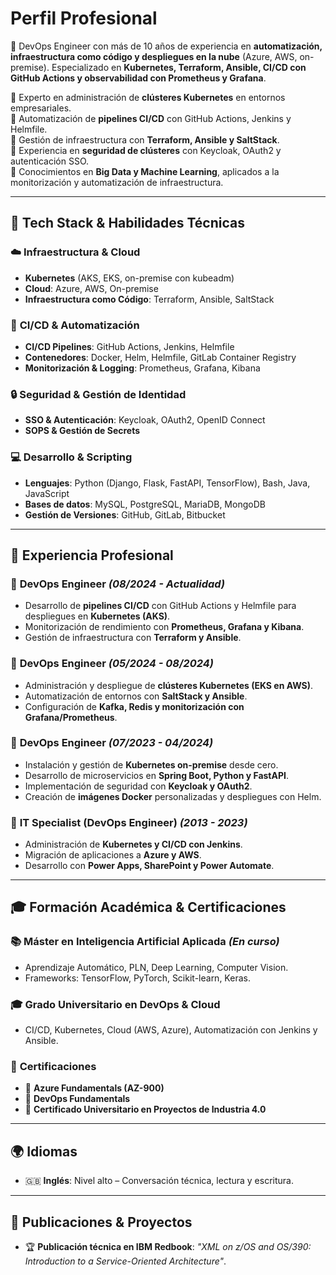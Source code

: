 # Perfil Profesional  
🚀 DevOps Engineer con más de 10 años de experiencia en **automatización, infraestructura como código y despliegues en la nube** (Azure, AWS, on-premise). Especializado en **Kubernetes, Terraform, Ansible, CI/CD con GitHub Actions y observabilidad con Prometheus y Grafana**. 

🔹 Experto en administración de **clústeres Kubernetes** en entornos empresariales.  
🔹 Automatización de **pipelines CI/CD** con GitHub Actions, Jenkins y Helmfile.  
🔹 Gestión de infraestructura con **Terraform, Ansible y SaltStack**.  
🔹 Experiencia en **seguridad de clústeres** con Keycloak, OAuth2 y autenticación SSO.  
🔹 Conocimientos en **Big Data y Machine Learning**, aplicados a la monitorización y automatización de infraestructura.  

---

## 🔧 **Tech Stack & Habilidades Técnicas**

### ☁️ **Infraestructura & Cloud**
- **Kubernetes** (AKS, EKS, on-premise con kubeadm)
- **Cloud**: Azure, AWS, On-premise
- **Infraestructura como Código**: Terraform, Ansible, SaltStack

### 🔄 **CI/CD & Automatización**
- **CI/CD Pipelines**: GitHub Actions, Jenkins, Helmfile
- **Contenedores**: Docker, Helm, Helmfile, GitLab Container Registry
- **Monitorización & Logging**: Prometheus, Grafana, Kibana

### 🔒 **Seguridad & Gestión de Identidad**
- **SSO & Autenticación**: Keycloak, OAuth2, OpenID Connect
- **SOPS & Gestión de Secrets**

### 💻 **Desarrollo & Scripting**
- **Lenguajes**: Python (Django, Flask, FastAPI, TensorFlow), Bash, Java, JavaScript
- **Bases de datos**: MySQL, PostgreSQL, MariaDB, MongoDB
- **Gestión de Versiones**: GitHub, GitLab, Bitbucket

---

## 🚀 **Experiencia Profesional**

### 🏢 **DevOps Engineer** *(08/2024 - Actualidad)*
- Desarrollo de **pipelines CI/CD** con GitHub Actions y Helmfile para despliegues en **Kubernetes (AKS)**.
- Monitorización de rendimiento con **Prometheus, Grafana y Kibana**.
- Gestión de infraestructura con **Terraform y Ansible**.

### 🏢 **DevOps Engineer** *(05/2024 - 08/2024)*
- Administración y despliegue de **clústeres Kubernetes (EKS en AWS)**.
- Automatización de entornos con **SaltStack y Ansible**.
- Configuración de **Kafka, Redis y monitorización con Grafana/Prometheus**.

### 🏢 **DevOps Engineer** *(07/2023 - 04/2024)*
- Instalación y gestión de **Kubernetes on-premise** desde cero.
- Desarrollo de microservicios en **Spring Boot, Python y FastAPI**.
- Implementación de seguridad con **Keycloak y OAuth2**.
- Creación de **imágenes Docker** personalizadas y despliegues con Helm.

### 🏢 **IT Specialist (DevOps Engineer)** *(2013 - 2023)*
- Administración de **Kubernetes y CI/CD con Jenkins**.
- Migración de aplicaciones a **Azure y AWS**.
- Desarrollo con **Power Apps, SharePoint y Power Automate**.

---

## 🎓 **Formación Académica & Certificaciones**

### 📚 **Máster en Inteligencia Artificial Aplicada** *(En curso)*
- Aprendizaje Automático, PLN, Deep Learning, Computer Vision.
- Frameworks: TensorFlow, PyTorch, Scikit-learn, Keras.

### 🎓 **Grado Universitario en DevOps & Cloud**
- CI/CD, Kubernetes, Cloud (AWS, Azure), Automatización con Jenkins y Ansible.

### 📜 **Certificaciones**
- 📌 **Azure Fundamentals (AZ-900)**
- 📌 **DevOps Fundamentals**
- 📌 **Certificado Universitario en Proyectos de Industria 4.0**

---

## 🌍 **Idiomas**
- 🇬🇧 **Inglés**: Nivel alto – Conversación técnica, lectura y escritura.

---

## 📝 **Publicaciones & Proyectos**
- 🏆 **Publicación técnica en IBM Redbook**: *"XML on z/OS and OS/390: Introduction to a Service-Oriented Architecture"*.
